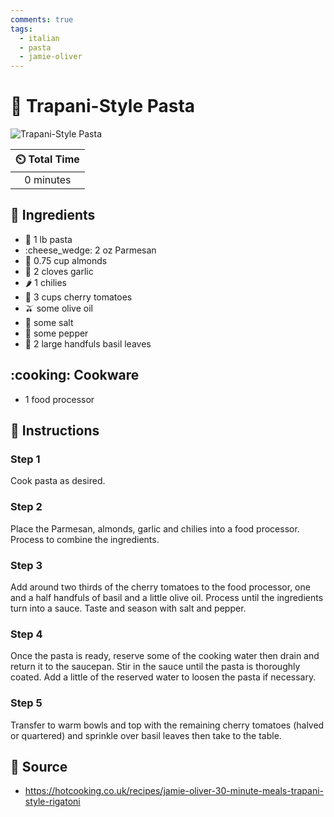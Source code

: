 ```yaml
---
comments: true
tags:
  - italian
  - pasta
  - jamie-oliver
---
```

# :spaghetti: Trapani-Style Pasta

![Trapani-Style Pasta](../assets/images/trapani-style-pasta.jpg)

| :timer_clock: Total Time |
|:-----------------------: |
| 0 minutes |

## :salt: Ingredients

- :ear_of_rice: 1 lb pasta
- :cheese_wedge: 2 oz Parmesan
- :chestnut: 0.75 cup almonds
- :garlic: 2 cloves garlic
- :hot_pepper: 1 chilies
- :tomato: 3 cups cherry tomatoes
- :olive: some olive oil
- :salt: some salt
- :salt: some pepper
- :herb: 2 large handfuls basil leaves

## :cooking: Cookware

- 1 food processor

## :pencil: Instructions

### Step 1

Cook pasta as desired.

### Step 2

Place the Parmesan, almonds, garlic and chilies into a food processor. Process to combine the ingredients.

### Step 3

Add around two thirds of the cherry tomatoes to the food processor, one and a half handfuls of basil and a little olive
oil. Process until the ingredients turn into a sauce. Taste and season with salt and pepper.

### Step 4

Once the pasta is ready, reserve some of the cooking water then drain and return it to the saucepan. Stir in the sauce
until the pasta is thoroughly coated. Add a little of the reserved water to loosen the pasta if necessary.

### Step 5

Transfer to warm bowls and top with the remaining cherry tomatoes (halved or quartered) and sprinkle over basil leaves
then take to the table.

## :link: Source

- <https://hotcooking.co.uk/recipes/jamie-oliver-30-minute-meals-trapani-style-rigatoni>
